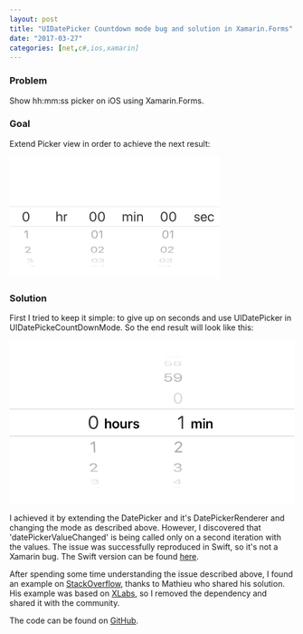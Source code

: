 ```yaml
---
layout: post
title: "UIDatePicker Countdown mode bug and solution in Xamarin.Forms"
date: "2017-03-27"
categories: [net,c#,ios,xamarin]
---
```

### Problem
Show hh:mm:ss picker on iOS using Xamarin.Forms.

### Goal
Extend Picker view in order to achieve the next result:

![](/images/2017-03-27-uidatepicker-countdown-mode-bug-and-solution-in-xamarin-forms/1.png)

### Solution
First I tried to keep it simple: to give up on seconds and use UIDatePicker in UIDatePickeCountDownMode. So the end result will look like this:  

![](/images/2017-03-27-uidatepicker-countdown-mode-bug-and-solution-in-xamarin-forms/2.png)

I achieved it by extending the DatePicker and it's DatePickerRenderer and changing the mode as described above. However, I discovered that 'datePickerValueChanged' is being called only on a second iteration with the values. The issue was successfully reproduced in Swift, so it's not a Xamarin bug. The Swift version can be found [here](https://gist.github.com/yuv4ik/14f8ae612020daaa3c4b0d2b3e9f2ba9).

After spending some time understanding the issue described above, I found an example on [StackOverflow](http://stackoverflow.com/questions/35931470/timepicker-with-seconds/35954206#35954206), thanks to Mathieu who shared his solution. His example was based on [XLabs](https://github.com/XLabs/Xamarin-Forms-Labs), so I removed the dependency and shared it with the community.

The code can be found on [GitHub](https://gist.github.com/yuv4ik/c7137c4ea89ededa99dfee51bfb1de4e).